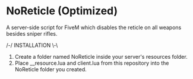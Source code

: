 # NoReticle (Optimized)
A server-side script for FiveM which disables the reticle on all weapons besides sniper rifles.

/-/ INSTALLATION \\-\
1. Create a folder named NoReticle inside your server's resources folder.
2. Place __resource.lua and client.lua from this repository into the NoReticle folder you created.
